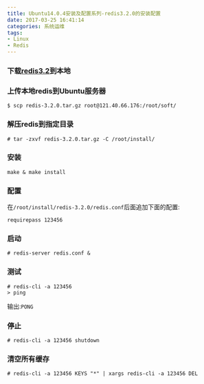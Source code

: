 ```yaml
---
title: Ubuntu14.0.4安装及配置系列-redis3.2.0的安装配置
date: 2017-03-25 16:41:14
categories: 系统运维
tags: 
- Linux
- Redis
---
```


### 下载[redis3.2](https://redis.io/)到本地

### 上传本地redis到Ubuntu服务器
```
$ scp redis-3.2.0.tar.gz root@121.40.66.176:/root/soft/
```

### 解压redis到指定目录
```
# tar -zxvf redis-3.2.0.tar.gz -C /root/install/
```

### 安装
```
make & make install
```

<!-- more -->

### 配置
在`/root/install/redis-3.2.0/redis.conf`后面追加下面的配置:

```
requirepass 123456
```

### 启动
```
# redis-server redis.conf &
```

### 测试

```
# redis-cli -a 123456
> ping
```

输出:`PONG`

### 停止
```
# redis-cli -a 123456 shutdown
```

### 清空所有缓存
```
# redis-cli -a 123456 KEYS "*" | xargs redis-cli -a 123456 DEL
```

